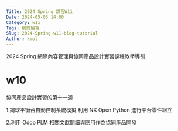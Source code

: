```yaml
---
Title: 2024 Spring 課程W11
Date: 2024-05-03 14:00
Category: w11
Tags: 網誌編寫
Slug: 2024-Spring-w11-blog-tutorial
Author: kmol
---
```


2024 Spring 網際內容管理與協同產品設計實習課程教學導引.

<!-- PELICAN_END_SUMMARY -->
# w10
協同產品設計實習的第十一週

1.鋼球平衡台自動控制系統模擬
利用 NX Open Python 進行平台零件組立

2.利用 Odoo PLM 相關文獻閱讀與應用作為協同產品開發